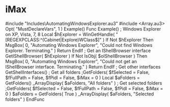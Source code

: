 # iMax
#include "Includes\AutomatingWindowsExplorer.au3" #include &lt;Array.au3>  Opt( "MustDeclareVars", 1 )  Example()  Func Example()   ; Windows Explorer on XP, Vista, 7, 8   Local $hExplorer = WinGetHandle( "[REGEXPCLASS:^(Cabinet|Explore)WClass$]" )   If Not $hExplorer Then     MsgBox( 0, "Automating Windows Explorer", "Could not find Windows Explorer. Terminating." )     Return   EndIf    ; Get an IShellBrowser interface   GetIShellBrowser( $hExplorer )   If Not IsObj( $oIShellBrowser ) Then     MsgBox( 0, "Automating Windows Explorer", "Could not get an IShellBrowser interface. Terminating." )     Return   EndIf    ; Get other interfaces   GetShellInterfaces()    ; Get all folders   ;GetFolders( $fSelected = False, $fFullPath = False, $fPidl = False, $iMax = 0 )   Local $aFolders = GetFolders()   _ArrayDisplay( $aFolders, "All folders" )    ; Get selected folders   ;GetFolders( $fSelected = False, $fFullPath = False, $fPidl = False, $iMax = 0 )   $aFolders = GetFolders( True )   _ArrayDisplay( $aFolders, "Selected folders" ) EndFunc
